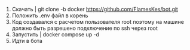 1) Скачать | git clone -b docker https://github.com/FlamesKes/bot.git
2) Положить .env файл в корень
3) Код создавался с расчетом пользователя root поэтому на машине должно быть разрешено подключение по ssh через root
4) Запустить | docker compose up -d
5) Идти в бота

